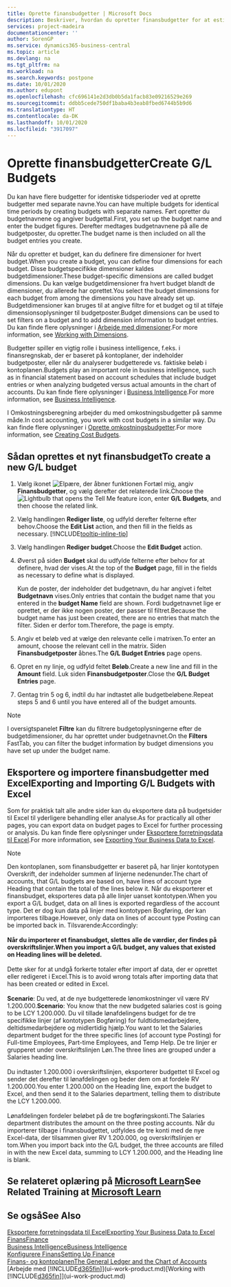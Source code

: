 ```yaml
---
title: Oprette finansbudgetter | Microsoft Docs
description: Beskriver, hvordan du opretter finansbudgetter for at estimere forskellige finansielle aktiviteter og tildele dimensioner i forbindelse med business intelligence.
services: project-madeira
documentationcenter: ''
author: SorenGP
ms.service: dynamics365-business-central
ms.topic: article
ms.devlang: na
ms.tgt_pltfrm: na
ms.workload: na
ms.search.keywords: postpone
ms.date: 10/01/2020
ms.author: edupont
ms.openlocfilehash: cfc696141e2d3db0b5da1facb83e09216529e269
ms.sourcegitcommit: ddbb5cede750df1baba4b3eab8fbed6744b5b9d6
ms.translationtype: HT
ms.contentlocale: da-DK
ms.lasthandoff: 10/01/2020
ms.locfileid: "3917097"
---
```

# <a name="create-gl-budgets"></a><span data-ttu-id="05898-103">Oprette finansbudgetter</span><span class="sxs-lookup"><span data-stu-id="05898-103">Create G/L Budgets</span></span>
<span data-ttu-id="05898-104">Du kan have flere budgetter for identiske tidsperioder ved at oprette budgetter med separate navne.</span><span class="sxs-lookup"><span data-stu-id="05898-104">You can have multiple budgets for identical time periods by creating budgets with separate names.</span></span> <span data-ttu-id="05898-105">Ført opretter du budgetnavnene og angiver budgettal.</span><span class="sxs-lookup"><span data-stu-id="05898-105">First, you set up the budget name and enter the budget figures.</span></span> <span data-ttu-id="05898-106">Derefter medtages budgetnavnene på alle de budgetposter, du opretter.</span><span class="sxs-lookup"><span data-stu-id="05898-106">The budget name is then included on all the budget entries you create.</span></span>  

<span data-ttu-id="05898-107">Når du opretter et budget, kan du definere fire dimensioner for hvert budget.</span><span class="sxs-lookup"><span data-stu-id="05898-107">When you create a budget, you can define four dimensions for each budget.</span></span> <span data-ttu-id="05898-108">Disse budgetspecifikke dimensioner kaldes budgetdimensioner.</span><span class="sxs-lookup"><span data-stu-id="05898-108">These budget-specific dimensions are called budget dimensions.</span></span> <span data-ttu-id="05898-109">Du kan vælge budgetdimensioner fra hvert budget blandt de dimensioner, du allerede har oprettet.</span><span class="sxs-lookup"><span data-stu-id="05898-109">You select the budget dimensions for each budget from among the dimensions you have already set up.</span></span> <span data-ttu-id="05898-110">Budgetdimensioner kan bruges til at angive filtre for et budget og til at tilføje dimensionsoplysninger til budgetposter.</span><span class="sxs-lookup"><span data-stu-id="05898-110">Budget dimensions can be used to set filters on a budget and to add dimension information to budget entries.</span></span> <span data-ttu-id="05898-111">Du kan finde flere oplysninger i [Arbejde med dimensioner](finance-dimensions.md).</span><span class="sxs-lookup"><span data-stu-id="05898-111">For more information, see [Working with Dimensions](finance-dimensions.md).</span></span>

<span data-ttu-id="05898-112">Budgetter spiller en vigtig rolle i business intelligence, f.eks. i finansregnskab, der er baseret på kontoplaner, der indeholder budgetposter, eller når du analyserer budgetterede vs. faktiske beløb i kontoplanen.</span><span class="sxs-lookup"><span data-stu-id="05898-112">Budgets play an important role in business intelligence, such as in financial statement based on account schedules that include budget entries or when analyzing budgeted versus actual amounts in the chart of accounts.</span></span> <span data-ttu-id="05898-113">Du kan finde flere oplysninger i [Business Intelligence](bi.md).</span><span class="sxs-lookup"><span data-stu-id="05898-113">For more information, see [Business Intelligence](bi.md).</span></span>

<span data-ttu-id="05898-114">I Omkostningsberegning arbejder du med omkostningsbudgetter på samme måde.</span><span class="sxs-lookup"><span data-stu-id="05898-114">In cost accounting, you work with cost budgets in a similar way.</span></span> <span data-ttu-id="05898-115">Du kan finde flere oplysninger i [Oprette omkostningsbudgetter](finance-create-cost-budgets.md).</span><span class="sxs-lookup"><span data-stu-id="05898-115">For more information, see [Creating Cost Budgets](finance-create-cost-budgets.md).</span></span>    

## <a name="to-create-a-new-gl-budget"></a><span data-ttu-id="05898-116">Sådan oprettes et nyt finansbudget</span><span class="sxs-lookup"><span data-stu-id="05898-116">To create a new G/L budget</span></span>  
1. <span data-ttu-id="05898-117">Vælg ikonet ![Elpære, der åbner funktionen Fortæl mig](media/ui-search/search_small.png "Fortæl mig, hvad du vil foretage dig"), angiv **Finansbudgetter**, og vælg derefter det relaterede link.</span><span class="sxs-lookup"><span data-stu-id="05898-117">Choose the ![Lightbulb that opens the Tell Me feature](media/ui-search/search_small.png "Tell me what you want to do") icon, enter **G/L Budgets**, and then choose the related link.</span></span>  
2. <span data-ttu-id="05898-118">Vælg handlingen **Rediger liste**, og udfyld derefter felterne efter behov.</span><span class="sxs-lookup"><span data-stu-id="05898-118">Choose the **Edit List** action, and then fill in the fields as necessary.</span></span> [!INCLUDE[tooltip-inline-tip](includes/tooltip-inline-tip_md.md)]  
3. <span data-ttu-id="05898-119">Vælg handlingen **Rediger budget**.</span><span class="sxs-lookup"><span data-stu-id="05898-119">Choose the **Edit Budget** action.</span></span>
4. <span data-ttu-id="05898-120">Øverst på siden **Budget** skal du udfylde felterne efter behov for at definere, hvad der vises.</span><span class="sxs-lookup"><span data-stu-id="05898-120">At the top of the **Budget** page, fill in the fields as necessary to define what is displayed.</span></span>  

    <span data-ttu-id="05898-121">Kun de poster, der indeholder det budgetnavn, du har angivet i feltet **Budgetnavn** vises.</span><span class="sxs-lookup"><span data-stu-id="05898-121">Only entries that contain the budget name that you entered in the **budget Name** field are shown.</span></span> <span data-ttu-id="05898-122">Fordi budgetnavnet lige er oprettet, er der ikke nogen poster, der passer til filtret.</span><span class="sxs-lookup"><span data-stu-id="05898-122">Because the budget name has just been created, there are no entries that match the filter.</span></span> <span data-ttu-id="05898-123">Siden er derfor tom.</span><span class="sxs-lookup"><span data-stu-id="05898-123">Therefore, the page is empty.</span></span>  
5. <span data-ttu-id="05898-124">Angiv et beløb ved at vælge den relevante celle i matrixen.</span><span class="sxs-lookup"><span data-stu-id="05898-124">To enter an amount, choose the relevant cell in the matrix.</span></span> <span data-ttu-id="05898-125">Siden **Finansbudgetposter** åbnes.</span><span class="sxs-lookup"><span data-stu-id="05898-125">The **G/L Budget Entries** page opens.</span></span>  
6. <span data-ttu-id="05898-126">Opret en ny linje, og udfyld feltet **Beløb**.</span><span class="sxs-lookup"><span data-stu-id="05898-126">Create a new line and fill in the **Amount** field.</span></span> <span data-ttu-id="05898-127">Luk siden **Finansbudgetposter**.</span><span class="sxs-lookup"><span data-stu-id="05898-127">Close the **G/L Budget Entries** page.</span></span>  
7. <span data-ttu-id="05898-128">Gentag trin 5 og 6, indtil du har indtastet alle budgetbeløbene.</span><span class="sxs-lookup"><span data-stu-id="05898-128">Repeat steps 5 and 6 until you have entered all of the budget amounts.</span></span>  

> [!NOTE]  
>  <span data-ttu-id="05898-129">I oversigtspanelet **Filtre** kan du filtrere budgetoplysningerne efter de budgetdimensioner, du har oprettet under budgetnavnet.</span><span class="sxs-lookup"><span data-stu-id="05898-129">On the **Filters** FastTab, you can filter the budget information by budget dimensions you have set up under the budget name.</span></span>

## <a name="exporting-and-importing-gl-budgets-with-excel"></a><span data-ttu-id="05898-130">Eksportere og importere finansbudgetter med Excel</span><span class="sxs-lookup"><span data-stu-id="05898-130">Exporting and Importing G/L Budgets with Excel</span></span>
<span data-ttu-id="05898-131">Som for praktisk talt alle andre sider kan du eksportere data på budgetsider til Excel til yderligere behandling eller analyse.</span><span class="sxs-lookup"><span data-stu-id="05898-131">As for practically all other pages, you can export data on budget pages to Excel for further processing or analysis.</span></span> <span data-ttu-id="05898-132">Du kan finde flere oplysninger under [Eksportere forretningsdata til Excel](about-export-data.md).</span><span class="sxs-lookup"><span data-stu-id="05898-132">For more information, see [Exporting Your Business Data to Excel](about-export-data.md).</span></span>

> [!NOTE]
> <span data-ttu-id="05898-133">Den kontoplanen, som finansbudgetter er baseret på, har linjer kontotypen Overskrift, der indeholder summen af linjerne nedenunder.</span><span class="sxs-lookup"><span data-stu-id="05898-133">The chart of accounts, that G/L budgets are based on, have lines of account type Heading that contain the total of the lines below it.</span></span> <span data-ttu-id="05898-134">Når du eksporterer et finansbudget, eksporteres data på alle linjer uanset kontotypen.</span><span class="sxs-lookup"><span data-stu-id="05898-134">When you export a G/L budget, data on all lines is exported regardless of the account type.</span></span> <span data-ttu-id="05898-135">Det er dog kun data på linjer med kontotypen Bogføring, der kan importeres tilbage.</span><span class="sxs-lookup"><span data-stu-id="05898-135">However, only data on lines of account type Posting can be imported back in.</span></span> <span data-ttu-id="05898-136">Tilsvarende:</span><span class="sxs-lookup"><span data-stu-id="05898-136">Accordingly:</span></span> <br /><br /> <span data-ttu-id="05898-137">**Når du importerer et finansbudget, slettes alle de værdier, der findes på overskriftslinjer.**</span><span class="sxs-lookup"><span data-stu-id="05898-137">**When you import a G/L budget, any values that existed on Heading lines will be deleted.**</span></span> <br /><br /> <span data-ttu-id="05898-138">Dette sker for at undgå forkerte totaler efter import af data, der er oprettet eller redigeret i Excel.</span><span class="sxs-lookup"><span data-stu-id="05898-138">This is to avoid wrong totals after importing data that has been created or edited in Excel.</span></span><br /><br /> <span data-ttu-id="05898-139">**Scenarie**: Du ved, at de nye budgetterede lønomkostninger vil være RV 1.200.000.</span><span class="sxs-lookup"><span data-stu-id="05898-139">**Scenario**: You know that the new budgeted salaries cost is going to be LCY 1.200.000.</span></span> <span data-ttu-id="05898-140">Du vil tillade lønafdelingens budget for de tre specifikke linjer (af kontotypen Bogføring) for fuldtidsmedarbejdere, deltidsmedarbejdere og midlertidig hjælp.</span><span class="sxs-lookup"><span data-stu-id="05898-140">You want to let the Salaries department budget for the three specific lines (of account type Posting) for Full-time Employees, Part-time Employees, and Temp Help.</span></span> <span data-ttu-id="05898-141">De tre linjer er grupperet under overskriftslinjen Løn.</span><span class="sxs-lookup"><span data-stu-id="05898-141">The three lines are grouped under a Salaries heading line.</span></span><br /><br /><span data-ttu-id="05898-142">Du indtaster 1.200.000 i overskriftslinjen, eksporterer budgettet til Excel og sender det derefter til lønafdelingen og beder dem om at fordele RV 1.200.000.</span><span class="sxs-lookup"><span data-stu-id="05898-142">You enter 1.200.000 on the Heading line, export the budget to Excel, and then send it to the Salaries department, telling them to distribute the LCY 1.200.000.</span></span><br /><br /> <span data-ttu-id="05898-143">Lønafdelingen fordeler beløbet på de tre bogføringskonti.</span><span class="sxs-lookup"><span data-stu-id="05898-143">The Salaries department distributes the amount on the three posting accounts.</span></span> <span data-ttu-id="05898-144">Når du importerer tilbage i finansbudgettet, udfyldes de tre konti med de nye Excel-data, der tilsammen giver RV 1.200.000, og overskriftslinjen er tom.</span><span class="sxs-lookup"><span data-stu-id="05898-144">When you import back into the G/L budget, the three accounts are filled in with the new Excel data, summing to LCY 1.200.000, and the Heading line is blank.</span></span>

## <a name="see-related-training-at-microsoft-learn"></a><span data-ttu-id="05898-145">Se relateret oplæring på [Microsoft Learn](/learn/modules/budgets-exchange-rates-dynamics-365-business-central/index)</span><span class="sxs-lookup"><span data-stu-id="05898-145">See Related Training at [Microsoft Learn](/learn/modules/budgets-exchange-rates-dynamics-365-business-central/index)</span></span>

## <a name="see-also"></a><span data-ttu-id="05898-146">Se også</span><span class="sxs-lookup"><span data-stu-id="05898-146">See Also</span></span>
[<span data-ttu-id="05898-147">Eksportere forretningsdata til Excel</span><span class="sxs-lookup"><span data-stu-id="05898-147">Exporting Your Business Data to Excel</span></span>](about-export-data.md)  
[<span data-ttu-id="05898-148">Finans</span><span class="sxs-lookup"><span data-stu-id="05898-148">Finance</span></span>](finance.md)  
[<span data-ttu-id="05898-149">Business Intelligence</span><span class="sxs-lookup"><span data-stu-id="05898-149">Business Intelligence</span></span>](bi.md)  
[<span data-ttu-id="05898-150">Konfigurere Finans</span><span class="sxs-lookup"><span data-stu-id="05898-150">Setting Up Finance</span></span>](finance-setup-finance.md)  
[<span data-ttu-id="05898-151">Finans- og kontoplanen</span><span class="sxs-lookup"><span data-stu-id="05898-151">The General Ledger and the Chart of Accounts</span></span>](finance-general-ledger.md)  
<span data-ttu-id="05898-152">[Arbejde med [!INCLUDE[d365fin](includes/d365fin_md.md)]](ui-work-product.md)</span><span class="sxs-lookup"><span data-stu-id="05898-152">[Working with [!INCLUDE[d365fin](includes/d365fin_md.md)]](ui-work-product.md)</span></span>  

